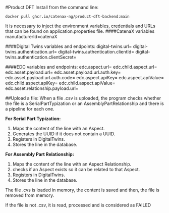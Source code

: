 #Product DFT
Install from the command line: <p>

`docker pull ghcr.io/catenax-ng/product-dft-backend:main`


It is necessary to inject the environment variables, credentials and URLs that can be found on application.properties file.
####CatenaX variables
    manufacturerId=catenaX

####Digital Twins variables and endpoints:
    digital-twins.url=
    digital-twins.authentication.url=
    digital-twins.authentication.clientId=
    digital-twins.authentication.clientSecret=

####EDC variables and endpoints:
    edc.aspect.url=
    edc.child.aspect.url=
    edc.asset.payload.url=
    edc.asset.payload.url.auth.key=
    edc.asset.payload.url.auth.code=
    edc.aspect.apiKey=
    edc.aspect.apiValue=
    edc.child.aspect.apiKey=
    edc.child.aspect.apiValue=
    edc.asset.relationship.payload.url=


##Upload a file:
When a file .csv is uploaded, the program checks whether the file is a SerialPartTypization or an AssemblyPartRelationship and there is a pipeline for each one.
<p>
<b>For Serial Part Typization:</b>

1. Maps the content of the line with an Aspect.
2. Generates the UUID if it does not contain a UUID.
3. Registers in DigitalTwins.
4. Stores the line in the database.

<b>For Assembly Part Relationship:</b>

1. Maps the content of the line with an Aspect Relationship.
2. checks if an Aspect exists so it can be related to that Aspect.
3. Registers in DigitalTwins.
4. Stores the line in the database.

The file .cvs is loaded in memory, the content is saved and then, the file is removed from memory.


If the file is not .csv, it is read, processed and is considered as FAILED



